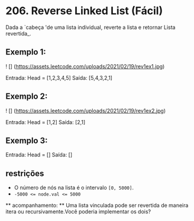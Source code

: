# 206. Reverse Linked List (Fácil)

Dada a `cabeça 'de uma lista individual, reverte a lista e retornar
Lista revertida_.

## Exemplo 1:

! [] (https://assets.leetcode.com/uploads/2021/02/19/rev1ex1.jpg)



Entrada: Head = [1,2,3,4,5]
Saída: [5,4,3,2,1]


## Exemplo 2:

! [] (https://assets.leetcode.com/uploads/2021/02/19/rev1ex2.jpg)



Entrada: Head = [1,2]
Saída: [2,1]


## Exemplo 3:



Entrada: Head = []
Saída: []


## restrições

* O número de nós na lista é o intervalo `[0, 5000]`.
* `-5000 <= node.val <= 5000`

** acompanhamento: ** Uma lista vinculada pode ser revertida de maneira itera ou
recursivamente.Você poderia implementar os dois?
